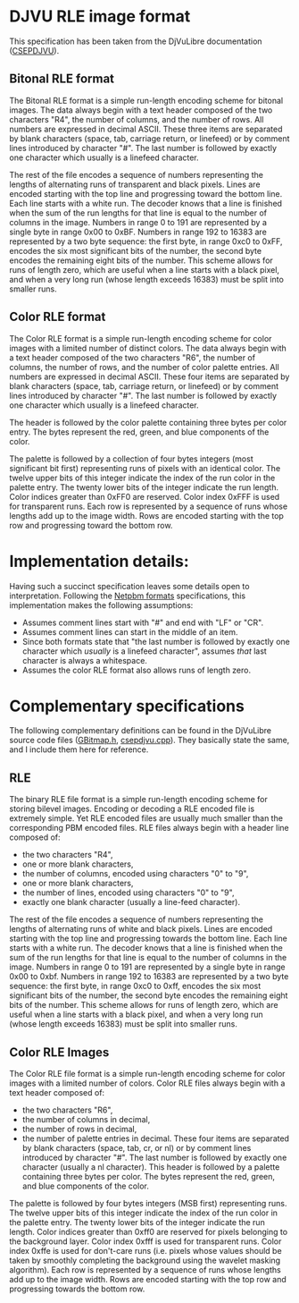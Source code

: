 # DJVU RLE image format

This specification has been taken from the DjVuLibre documentation ([CSEPDJVU](http://djvu.sourceforge.net/doc/man/csepdjvu.html "CSEPDJVU")).

## Bitonal RLE format
The Bitonal RLE format is a simple run-length encoding scheme for bitonal images. The data always begin with a text header composed of the two characters "R4", the number of columns, and the number of rows. All numbers are expressed in decimal ASCII. These three items are separated by blank characters (space, tab, carriage return, or linefeed) or by comment lines introduced by character "#". The last number is followed by exactly one character which usually is a linefeed character.

The rest of the file encodes a sequence of numbers representing the lengths of alternating runs of transparent and black pixels. Lines are encoded starting with the top line and progressing toward the bottom line. Each line starts with a white run. The decoder knows that a line is finished when the sum of the run lengths for that line is equal to the number of columns in the image. Numbers in range 0 to 191 are represented by a single byte in range 0x00 to 0xBF. Numbers in range 192 to 16383 are represented by a two byte sequence: the first byte, in range 0xc0 to 0xFF, encodes the six most significant bits of the number, the second byte encodes the remaining eight bits of the number. This scheme allows for runs of length zero, which are useful when a line starts with a black pixel, and when a very long run (whose length exceeds 16383) must be split into smaller runs.

## Color RLE format
The Color RLE format is a simple run-length encoding scheme for color images with a limited number of distinct colors. The data always begin with a text header composed of the two characters "R6", the number of columns, the number of rows, and the number of color palette entries. All numbers are expressed in decimal ASCII. These four items are separated by blank characters (space, tab, carriage return, or linefeed) or by comment lines introduced by character "#". The last number is followed by exactly one character which usually is a linefeed character.

The header is followed by the color palette containing three bytes per color entry. The bytes represent the red, green, and blue components of the color.

The palette is followed by a collection of four bytes integers (most significant bit first) representing runs of pixels with an identical color. The twelve upper bits of this integer indicate the index of the run color in the palette entry. The twenty lower bits of the integer indicate the run length. Color indices greater than 0xFF0 are reserved. Color index 0xFFF is used for transparent runs. Each row is represented by a sequence of runs whose lengths add up to the image width. Rows are encoded starting with the top row and progressing toward the bottom row.

# Implementation details:
Having such a succinct specification leaves some details open to interpretation. Following the [Netpbm formats](http://netpbm.sourceforge.net/doc/#formats) specifications, this implementation makes the following assumptions:
- Assumes comment lines start with "#" and end with "LF" or "CR".
- Assumes comment lines can start in the middle of an item.
- Since both formats state that "the last number is followed by exactly one character which _usually_ is a linefeed character", assumes _that_ last character is always a whitespace.
- Assumes the color RLE format also allows runs of length zero.

# Complementary specifications

The following complementary definitions can be found in the DjVuLibre source code files ([GBitmap.h](https://sourceforge.net/p/djvu/djvulibre-git/ci/master/tree/libdjvu/GBitmap.h), [csepdjvu.cpp](https://sourceforge.net/p/djvu/djvulibre-git/ci/master/tree/tools/csepdjvu.cpp)). They basically state the same, and I include them here for reference.

## RLE
The binary RLE file format is a simple run-length encoding scheme for storing bilevel images. Encoding or decoding a RLE encoded file is extremely simple. Yet RLE encoded files are usually much smaller than the corresponding PBM encoded files. RLE files always begin with a header line composed of:
- the two characters "R4",
- one or more blank characters,
- the number of columns, encoded using characters "0" to "9",
- one or more blank characters,
- the number of lines, encoded using characters "0" to "9",
- exactly one blank character (usually a line-feed character).

The rest of the file encodes a sequence of numbers representing the lengths of alternating runs of white and black pixels. Lines are encoded starting with the top line and progressing towards the bottom line. Each line starts with a white run. The decoder knows that a line is finished when the sum of the run lengths for that line is equal to the number of columns in the image. Numbers in range 0 to 191 are represented by a single byte in range 0x00 to 0xbf. Numbers in range 192 to 16383 are represented by a two byte sequence: the first byte, in range 0xc0 to 0xff, encodes the six most significant bits of the number, the second byte encodes the remaining eight bits of the number. This scheme allows for runs of length zero, which are useful when a line starts with a black pixel, and when a very long run (whose length exceeds 16383) must be split into smaller runs.

## Color RLE Images

The Color RLE file format is a simple run-length encoding scheme for color images with a limited number of colors. Color RLE files always begin with a text header composed of:
- the two characters "R6",
- the number of columns in decimal,
- the number of rows in decimal,
- the number of palette entries in decimal.
These four items are separated by blank characters (space, tab, cr, or nl) or by comment lines introduced by character "#". The last number is followed by exactly one character (usually a nl character). This header is followed by a palette containing three bytes per color. The bytes represent the red, green, and blue components of the color.

The palette is followed by four bytes integers (MSB first) representing runs. The twelve upper bits of this integer indicate the index of the run color in the palette entry. The twenty lower bits of the integer indicate the run length. Color indices greater than 0xff0 are reserved for pixels belonging to the background layer. Color index 0xfff is used for transparent runs. Color index 0xffe is used for don't-care runs (i.e. pixels whose values should be taken by smoothly completing the background using the wavelet masking algorithm). Each row is represented by a sequence of runs whose lengths add up to the image width. Rows are encoded starting with the top row and progressing towards the bottom row.
